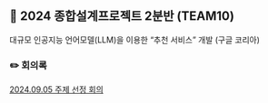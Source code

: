 ## 📖 2024 종합설계프로젝트 2분반 (TEAM10)

대규모 인공지능 언어모델(LLM)을 이용한 “추천 서비스” 개발 (구글 코리아)

### ✏️ 회의록

<a href="https://github.com/2024-ITEC0401/.github/wiki/%EC%A3%BC%EC%A0%9C%EC%84%A0%EC%A0%95">2024.09.05 주제 선정 회의</a>
